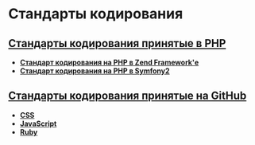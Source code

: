 Стандарты кодирования
=====================
## **[Стандарты кодирования принятые в PHP](https://github.com/uran1980/web-dev-blog/blob/master/Coding-standarts/PHP/README.md)**
  * **[Стандарт кодирования на PHP в Zend Framework'е](https://github.com/zendframework/zf2-documentation/blob/master/docs/languages/ru/ref/coding.standard.rst)**
  * **[Стандарт кодирования на PHP в Symfony2](http://symfony.com/doc/current/contributing/code/standards.html)**


## **[Стандарты кодирования принятые на GitHub](https://github.com/styleguide)**
  * **[CSS](https://github.com/styleguide/css)**
  * **[JavaScript](https://github.com/styleguide/javascript)**
  * **[Ruby](https://github.com/styleguide/ruby)**

